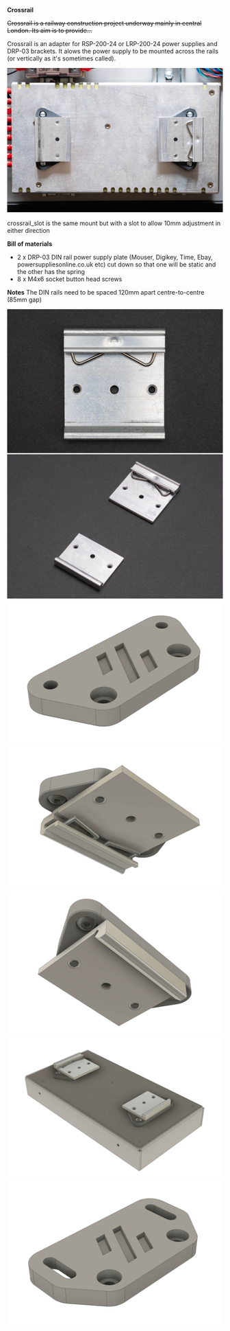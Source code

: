 **Crossrail**

~~Crossrail is a railway construction project underway mainly in central London. Its aim is to provide...~~

Crossrail is an adapter for RSP-200-24 or LRP-200-24 power supplies and DRP-03 brackets. It alows the power supply to be mounted across the rails (or vertically as it's sometimes called).

![](./images/_DSF0728.jpg)

crossrail_slot is the same mount but with a slot to allow 10mm adjustment in either direction

**Bill of materials**
 - 2 x DRP-03 DIN rail power supply plate (Mouser, Digikey, Time, Ebay, powersuppliesonline.co.uk etc) cut down so that one will be static and the other has the spring
 - 8 x M4x6 socket button head screws

**Notes**
The DIN rails need to be spaced 120mm apart centre-to-centre (85mm gap)

![crossrail](./images/_DSF0725.jpg)
![crossrail](./images/_DSF0727.jpg)
![crossrail](./images/crossrail_01.jpg)
![crossrail](./images/crossrail_02.jpg)
![crossrail](./images/crossrail_04.jpg)
![crossrail](./images/crossrail_03.jpg)
![crossrail](./images/crossrail_05.jpg)
